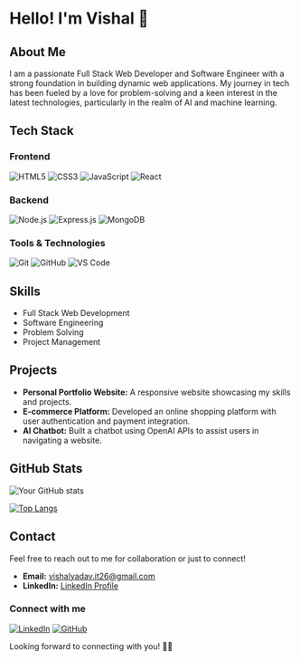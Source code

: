 # Hello! I'm Vishal 👋

## About Me
I am a passionate Full Stack Web Developer and Software Engineer with a strong foundation in building dynamic web applications. My journey in tech has been fueled by a love for problem-solving and a keen interest in the latest technologies, particularly in the realm of AI and machine learning.

## Tech Stack
### Frontend
![HTML5](https://img.shields.io/badge/HTML5-E34F26?style=for-the-badge&logo=html5&logoColor=white)
![CSS3](https://img.shields.io/badge/CSS3-1572B6?style=for-the-badge&logo=css3&logoColor=white)
![JavaScript](https://img.shields.io/badge/JavaScript-F7DF1E?style=for-the-badge&logo=javascript&logoColor=black)
![React](https://img.shields.io/badge/React-20232A?style=for-the-badge&logo=react&logoColor=61DAFB)

### Backend
![Node.js](https://img.shields.io/badge/Node.js-43853D?style=for-the-badge&logo=node.js&logoColor=white)
![Express.js](https://img.shields.io/badge/Express.js-404D59?style=for-the-badge)
![MongoDB](https://img.shields.io/badge/MongoDB-4EA94B?style=for-the-badge&logo=mongodb&logoColor=white)

### Tools & Technologies
![Git](https://img.shields.io/badge/GIT-E44C30?style=for-the-badge&logo=git&logoColor=white)
![GitHub](https://img.shields.io/badge/GitHub-100000?style=for-the-badge&logo=github&logoColor=white)
![VS Code](https://img.shields.io/badge/Visual_Studio_Code-0078D4?style=for-the-badge&logo=visual%20studio%20code&logoColor=white)

## Skills
- Full Stack Web Development
- Software Engineering
- Problem Solving
- Project Management

## Projects
- **Personal Portfolio Website:** A responsive website showcasing my skills and projects.
- **E-commerce Platform:** Developed an online shopping platform with user authentication and payment integration.
- **AI Chatbot:** Built a chatbot using OpenAI APIs to assist users in navigating a website.

## GitHub Stats
![Your GitHub stats](https://github-readme-stats.vercel.app/api?username=vishal-1459&show_icons=true&theme=radical)

[![Top Langs](https://github-readme-stats.vercel.app/api/top-langs/?username=vishal-1459&layout=compact&theme=radical)](https://github.com/anuraghazra/github-readme-stats)

## Contact
Feel free to reach out to me for collaboration or just to connect!

- **Email:** vishalyadav.it26@gmail.com
- **LinkedIn:** [LinkedIn Profile](https://www.linkedin.com/in/vishal-1459)

### Connect with me
[![LinkedIn](https://img.shields.io/badge/LinkedIn-0077B5?style=for-the-badge&logo=linkedin&logoColor=white)](https://www.linkedin.com/in/vishal-1459)
[![GitHub](https://img.shields.io/badge/GitHub-100000?style=for-the-badge&logo=github&logoColor=white)](https://github.com/vishal-1459)

Looking forward to connecting with you! 👨‍💻
